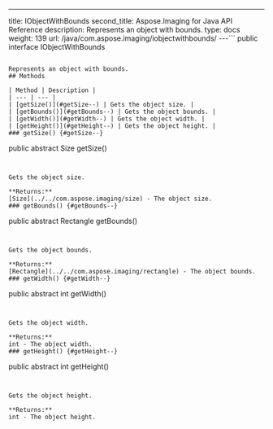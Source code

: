 ---
title: IObjectWithBounds
second_title: Aspose.Imaging for Java API Reference
description: Represents an object with bounds.
type: docs
weight: 139
url: /java/com.aspose.imaging/iobjectwithbounds/
---```
public interface IObjectWithBounds
```

Represents an object with bounds.
## Methods

| Method | Description |
| --- | --- |
| [getSize()](#getSize--) | Gets the object size. |
| [getBounds()](#getBounds--) | Gets the object bounds. |
| [getWidth()](#getWidth--) | Gets the object width. |
| [getHeight()](#getHeight--) | Gets the object height. |
### getSize() {#getSize--}
```
public abstract Size getSize()
```


Gets the object size.

**Returns:**
[Size](../../com.aspose.imaging/size) - The object size.
### getBounds() {#getBounds--}
```
public abstract Rectangle getBounds()
```


Gets the object bounds.

**Returns:**
[Rectangle](../../com.aspose.imaging/rectangle) - The object bounds.
### getWidth() {#getWidth--}
```
public abstract int getWidth()
```


Gets the object width.

**Returns:**
int - The object width.
### getHeight() {#getHeight--}
```
public abstract int getHeight()
```


Gets the object height.

**Returns:**
int - The object height.
